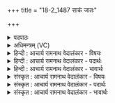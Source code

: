 +++
title = "18-2_1487 साकं जातः"

+++
<details><summary>पदपाठः</summary>

सा꣣क꣢म्। जा꣣तः꣢। क्र꣡तु꣢꣯ना। सा꣣क꣢म्। ओ꣡ज꣢꣯सा। व꣣वक्षिथ। साक꣢म्। वृ꣣द्धः꣢। वी꣣र्यैः꣢। सा꣣सहिः꣢। मृ꣡धः꣢꣯। वि꣡च꣢꣯र्षणिः। वि। च꣣र्षणिः। दा꣡ता꣢꣯। रा꣡धः꣢꣯। स्तु꣣वते꣢। का꣡म्य꣢꣯म्। व꣡सु꣢꣯। प्र꣡चे꣢꣯तन। प्र। चे꣣तन। सः꣢। ए꣣नम्। सश्चत्। देवः꣡। दे꣣व꣢म्। स꣣त्यः꣢। इ꣡न्दुः꣢꣯। स꣣त्य꣢म्। इ꣡न्द्र꣢꣯म्। १४८७।
</details>

<details><summary>अधिमन्त्रम् (VC)</summary>

- इन्द्रः
- गृत्समदः शौनकः
- अतिशक्वरी
- पञ्चमः
</details>

<details><summary>हिन्दी : आचार्य रामनाथ वेदालंकार - विषयः</summary>

अगले मन्त्र में फिर उपास्य-उपासक का विषय है।
</details>

<details><summary>हिन्दी : आचार्य रामनाथ वेदालंकार - पदार्थः</summary>

पदार्थान्वयभाषाः -  हे इन्द्र जगदीश्वर ! आप (क्रतुना) कर्म और प्रज्ञा के (साकम्) साथ और (ओजसा) बल के (साकम्) साथ (जातः) प्रसिद्ध हो। इसी कारण आप (ववक्षिथ) जगत् के भार को वहन कर रहे हो। आप (वीर्यैः साकम्) पराक्रमों के साथ (वृद्धः) प्रवृद्ध, (मृधः सासहिः) हिंसकों को परास्त करनेवाले, (विचर्षणिः) पुण्यकर्ताओं और अपुण्यकर्ताओं को विवेकपूर्वक देखनेवाले हो। हे (प्रचेतन) उत्कृष्टरूप से चेतानेवाले ! आप (स्तुवते) स्तुतिकर्ता जन के लिए (राधः) सफलता,और (काम्यं वसु) अभीष्ट ऐश्वर्य के (दाता) देनेवाले हो। (सः) वह (देवः) दिव्यगुणोंवाला, (सत्यः) सत्य का प्रेमी (इन्दुः) तेजस्वी स्तोता (एनम्) इस (देवम्) दिव्य गुणोंवाले, (सत्यम्) सत्य गुण,कर्म,स्वभाववाले (इन्द्रम्) परमैश्वर्यवान् आप जगदीश्वर को (सश्चत्) प्राप्त कर लेवे ॥२॥
</details>

<details><summary>हिन्दी : आचार्य रामनाथ वेदालंकार - भावार्थः</summary>

भावार्थभाषाः -  जो ज्ञान,कर्म,बल और पराक्रम में सर्वाधिक है और सदाचारी स्तोता के उत्तम मनोरथों को पूर्ण करनेवाला है,उस जगदीश्वर को ध्याकर और पाकर सब मनुष्य पूर्ण मनोरथोंवाले हों ॥२॥
</details>

<details><summary>संस्कृत : आचार्य रामनाथ वेदालंकार - विषयः</summary>

अथ पुनरुपास्योपासकयोर्विषय एव वर्ण्यते।
</details>

<details><summary>संस्कृत : आचार्य रामनाथ वेदालंकार - पदार्थः</summary>

पदार्थान्वयभाषाः -  हे इन्द्र जगदीश्वर ! त्वम् (क्रतुना) कर्मणा प्रज्ञया च (साकम्) सह, (ओजसा) बलेन च (साकम्) सह (जातः) प्रसिद्धोऽसि,अतएव त्वम् (ववक्षिथ) जगद्भारं वहसि। त्वम् (वीर्यैः साकम्) पराक्रमैः सह (वृद्धः) प्रवृद्धः, (मृधः सासहिः) हिंसकान् अभिभविता, (विचर्षणिः) विवेकेन पुण्यापुण्यकृतां द्रष्टा च भवसि। हे (प्रचेतन) प्रचेतयितः ! त्वम् (स्तुवते) स्तुतिं कुर्वते जनाय (राधः) साफल्यम् (काम्यं वसु) अभीष्टं धनं च (दाता) प्रदाता भवसि। (सः) असौ (देवः) दिव्यगुणः, (सत्यः) सत्यप्रियः (इन्दुः) प्रदीप्तः स्तोता (एनम्) इमम् (देवम्) दिव्यगुणम्, (सत्यम्) सत्यगुणकर्मस्वभावम् (इन्द्रम्) परमैश्वर्यवन्तं जगदीश्वरं त्वाम् (सश्चत्) प्राप्नुयात् ॥२॥२
</details>

<details><summary>संस्कृत : आचार्य रामनाथ वेदालंकार - भावार्थः</summary>

भावार्थभाषाः -  यो ज्ञानेन कर्मणा बलेन पराक्रमेण च सर्वातिशायी,सदाचारिणः स्तोतुः सन्मनोरथानां पूरयिता च वर्तते तं जगदीश्वरं ध्यात्वा प्राप्य च सर्वे जना आप्तकामा भूयासुः ॥२॥
</details>